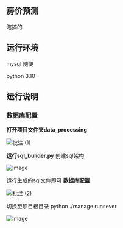 ## 房价预测
瞎搞的

## 运行环境
mysql 随便

python 3.10

## 运行说明
### 数据库配置
**打开项目文件夹data_processing**

![批注 (1)](https://github.com/user-attachments/assets/f72ebc89-9cc3-49f8-8602-126bd73235c9)

**运行sql_bulider.py**
创建sql架构

![image](https://github.com/user-attachments/assets/b344249f-ef58-4a20-b6dc-fa66dfed6c27)

运行生成的sql文件即可
**数据库配置**

![批注 (2)](https://github.com/user-attachments/assets/478843c6-ed50-4d2e-95c0-cc06449f50ac)

切换至项目根目录
python ./manage runsever

![image](https://github.com/user-attachments/assets/dc993e9a-6659-4597-9538-bbacaa9e7172)

